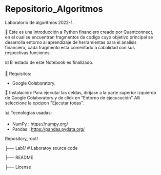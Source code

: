 # Repositorio_Algoritmos
Laboratorio de algoritmos 2022-1. 

📌 Este es una introducción a Python financiero creado por Quantconnect, en el cual se encuentran fragmentos de codigo cuyo objetivo principal se desarrolla entorno al aprendizaje de herramientas para el analisis financiero, cada fragmento esta comentado a cabalidad con sus respectivas funciones. 

☑️ El estado de este Notebook es finalizado.

📝 Requisitos:
- Google Colaboratory.

📑 Instalación:
Para ejecutar las celdas, dirijase a la parte superior izquierda de Google Colaboratory y de click en "Entorno de ejecucución" Allí seleccione la opcipon "Ejecutar todas".

📊 Tecnologias usadas: 
- NumPy : https://numpy.org/
- Pandas : https://pandas.pydata.org/

Repository_root/

├── Lab1/  # Laboratoy source code

├── README

├── License

